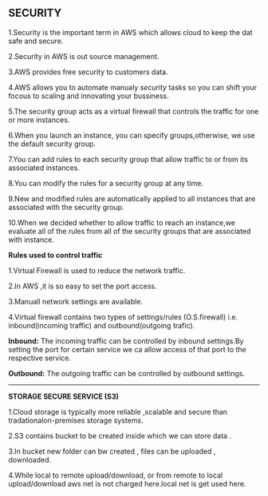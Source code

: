 **SECURITY**
---

1.Security is the important term in AWS which allows cloud to keep the dat safe and secure.

2.Security in AWS is out source management.

3.AWS provides free security to customers data.

4.AWS allows you to automate manualy *security* tasks so you can shift your focous to scaling and innovating your bussiness.

5.The security group acts as a virtual firewall that controls the traffic for one or more instances.

6.When you launch an instance, you can specify groups,otherwise, we use the default security group.

7.You can add rules to each security group that allow traffic to or from its associated instances.

8.You can modify the rules for a security group at any time.

9.New and modified rules are automatically applied to all instances that are associated with the security group.

10.When we decided whether to allow traffic to reach an instance,we evaluate all of the rules from all of the security groups that are 
associated with instance.

**Rules used to control traffic**

1.Virtual Firewall is used to reduce the network traffic.

2.In AWS ,it is so easy to set the  port access.

3.Manuall network settings are available.

4.Virtual firewall contains two types of settings/rules (O.S.firewall) i.e. inbound(incoming traffic) and outbound(outgoing trafic).

  **Inbound:**
      The incoming traffic can be controlled by inbound settings.By setting the port for certain service we ca allow access of that port to the respective service. 

  **Outbound:**
     The outgoing traffic can be controlled by outbound settings.
     
---

**STORAGE SECURE SERVICE (S3)**

1.Cloud storage is typically more reliable ,scalable and secure than tradationalon-premises storage systems.

2.S3 contains bucket to be created inside which we can store data .

3.In bucket new folder can bw created , files can be uploaded , downloaded.

4.While local to remote upload/download, or from remote to local upload/download aws net is not charged here.local net is get used here. 
